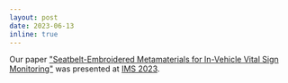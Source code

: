 ```yaml
---
layout: post
date: 2023-06-13
inline: true
---
```


Our paper ["Seatbelt-Embroidered Metamaterials for In-Vehicle Vital Sign Monitoring"](https://ieeexplore.ieee.org/abstract/document/10188037/) was presented at [IMS 2023](https://2023.ims-ieee.org/).
